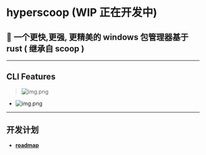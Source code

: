 # hyperscoop    (WIP 正在开发中) 

## 🐼 一个更快,更强, 更精美的  windows 包管理器基于 rust ( 继承自 scoop )

---
##  CLI Features  
>   ![img.png](img/img.png) 

- ![img.png](./img/img.png) 
---   
##  开发计划   
 -  **[roadmap](./roadmap.md)** 
